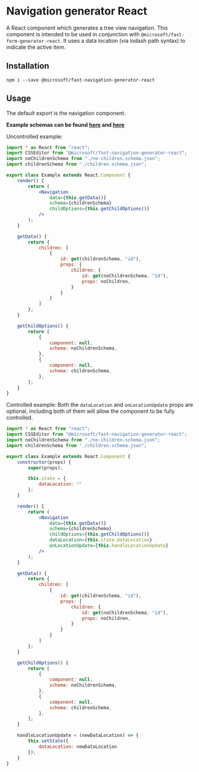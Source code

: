 # Navigation generator React

A React component which generates a tree view navigation. This component is intended to be used in conjunction with `@microsoft/fast-form-generator-react`. It uses a data location (via lodash path syntax) to indicate the active item.

## Installation

`npm i --save @microsoft/fast-navigation-generator-react`

## Usage

The default export is the navigation component.

**Example schemas can be found [here](https://github.com/Microsoft/fast-dna/tree/master/packages/fast-navigation-generator-react/app/configs/children.schema.json) and [here](https://github.com/Microsoft/fast-dna/tree/master/packages/fast-navigation-generator-react/app/configs/no-children.schema.json)**

Uncontrolled example:

```jsx
import * as React from "react";
import CSSEditor from "@microsoft/fast-navigation-generator-react";
import noChildrenSchema from "./no-children.schema.json";
import childrenSchema from "./children.schema.json";

export class Example extends React.Component {
    render() {
        return (
            <Navigation
                data={this.getData()}
                schema={childrenSchema}
                childOptions={this.getChildOptions()}
            />
        );
    }

    getData() {
        return {
            children: [
                {
                    id: get(childrenSchema, "id"),
                    props: {
                        children: {
                            id: get(noChildrenSchema, "id"),
                            props: noChildren,
                        }
                    }
                }
            ]
        };
    }

    getChildOptions() {
        return [
            {
                component: null,
                schema: noChildrenSchema,
            },
            {
                component: null,
                schema: childrenSchema,
            },
        ];
    }
}
```

Controlled example:
Both the `dataLocation` and `onLocationUpdate` props are optional, including both of them will allow the component to be fully controlled.

```jsx
import * as React from "react";
import CSSEditor from "@microsoft/fast-navigation-generator-react";
import noChildrenSchema from "./no-children.schema.json";
import childrenSchema from "./children.schema.json";

export class Example extends React.Component {
    constructor(props) {
        super(props);

        this.state = {
            dataLocation: ""
        };
    }

    render() {
        return (
            <Navigation
                data={this.getData()}
                schema={childrenSchema}
                childOptions={this.getChildOptions()}
                dataLocation={this.state.dataLocation}
                onLocationUpdate={this.handleLocationUpdate}
            />
        );
    }

    getData() {
        return {
            children: [
                {
                    id: get(childrenSchema, "id"),
                    props: {
                        children: {
                            id: get(noChildrenSchema, "id"),
                            props: noChildren,
                        }
                    }
                }
            ]
        };
    }

    getChildOptions() {
        return [
            {
                component: null,
                schema: noChildrenSchema,
            },
            {
                component: null,
                schema: childrenSchema,
            },
        ];
    }

    handleLocationUpdate = (newDataLocation) => {
        this.setState({
            dataLocation: newDataLocation
        });
    }
}
```
